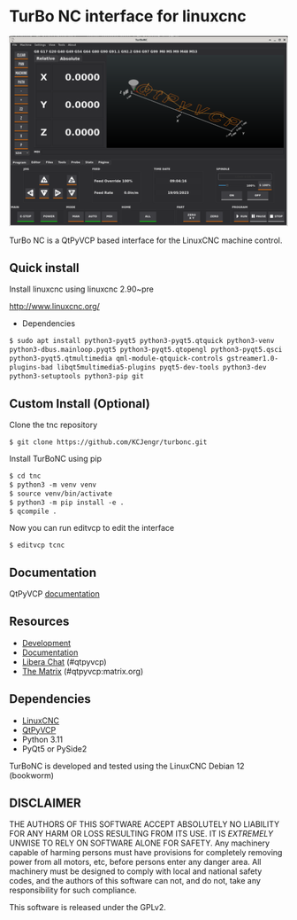 # TurBo NC interface for linuxcnc


![](pics/tnc.png)

TurBo NC is a QtPyVCP based interface for the LinuxCNC machine control.

## Quick install

Install linuxcnc using linuxcnc 2.90~pre

http://www.linuxcnc.org/


* Dependencies

```
$ sudo apt install python3-pyqt5 python3-pyqt5.qtquick python3-venv python3-dbus.mainloop.pyqt5 python3-pyqt5.qtopengl python3-pyqt5.qsci python3-pyqt5.qtmultimedia qml-module-qtquick-controls gstreamer1.0-plugins-bad libqt5multimedia5-plugins pyqt5-dev-tools python3-dev python3-setuptools python3-pip git
```

## Custom Install (Optional)

Clone the tnc repository

```
$ git clone https://github.com/KCJengr/turbonc.git
```

Install TurBoNC using pip

```
$ cd tnc
$ python3 -m venv venv
$ source venv/bin/activate
$ python3 -m pip install -e .
$ qcompile .
```

Now you can run editvcp to edit the interface

```
$ editvcp tcnc
```


## Documentation

QtPyVCP [documentation](https://qtpyvcp.com)


## Resources

* [Development](https://github.com/TurBoss/jauriacnc/)
* [Documentation](https://qtpyvcp.com/)
* [Libera Chat](http://web.libera.chat/) (#qtpyvcp)
* [The Matrix](https://riot.im/app/#/room/#qtpyvcp:matrix.org) (#qtpyvcp:matrix.org)


## Dependencies

* [LinuxCNC](https://linuxcnc.org)
* [QtPyVCP](https://qtpyvcp.com/)
* Python 3.11
* PyQt5 or PySide2

TurBoNC is developed and tested using the LinuxCNC Debian 12 (bookworm)


## DISCLAIMER

THE AUTHORS OF THIS SOFTWARE ACCEPT ABSOLUTELY NO LIABILITY FOR
ANY HARM OR LOSS RESULTING FROM ITS USE.  IT IS _EXTREMELY_ UNWISE
TO RELY ON SOFTWARE ALONE FOR SAFETY.  Any machinery capable of
harming persons must have provisions for completely removing power
from all motors, etc, before persons enter any danger area.  All
machinery must be designed to comply with local and national safety
codes, and the authors of this software can not, and do not, take
any responsibility for such compliance.

This software is released under the GPLv2.
